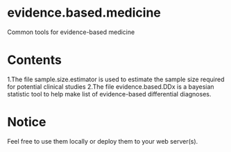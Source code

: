 # evidence.based.medicine
Common tools for evidence-based medicine

# Contents
1.The file sample.size.estimator is used to estimate the sample size required for potential clinical studies
2.The file evidence.based.DDx is a bayesian statistic tool to help make list of evidence-based differential diagnoses.

# Notice
Feel free to use them locally or deploy them to your web server(s).
